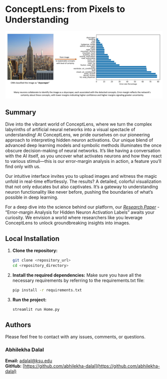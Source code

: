 # ConceptLens: from Pixels to Understanding
![example](example.JPG)


## Summary
Dive into the vibrant world of ConceptLens, where we turn the complex labyrinths of artificial neural networks into a visual spectacle of understanding! At ConceptLens, we pride ourselves on our pioneering approach to interpreting hidden neuron activations. Our unique blend of advanced deep learning models and symbolic methods illuminates the once obscure decision-making of neural networks. It’s like having a conversation with the AI itself, as you uncover what activates neurons and how they react to various stimuli—this is our error-margin analysis in action, a feature you’ll find only with us.

Our intuitive interface invites you to upload images and witness the magic unfold in real-time effortlessly. The results? A detailed, colorful visualization that not only educates but also captivates. It’s a gateway to understanding neuron functionality like never before, pushing the boundaries of what’s possible in deep learning.

For a deep dive into the science behind our platform, our [*Research Paper*](https://arxiv.org/abs/2405.09580) - “Error-margin Analysis for Hidden Neuron Activation Labels” awaits your curiosity. We envision a world where researchers like you leverage ConceptLens to unlock groundbreaking insights into images.

## Local Installation
1. **Clone the repository:**
   ```bash
   git clone <repository_url>
   cd <repository_directory>
2. **Install the required dependencies:** 
Make sure you have all the necessary requirements by referring to the requirements.txt file:
   ```bash
   pip install -r requirements.txt
   ```
4. **Run the project:**
   ```bash
   streamlit run Home.py
   ```

## Authors
Please feel free to contact with any issues, comments, or questions.
### Abhilekha Dalal
**Email:** [adalal@ksu.edu](mailto:adalal@ksu.edu)  
**GitHub:** [https://github.com/abhilekha-dalal](https://github.com/abhilekha-dalal)

